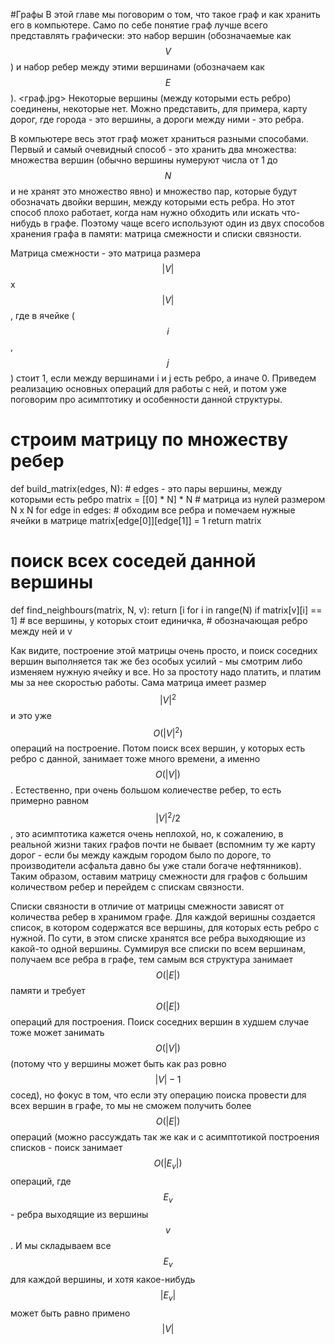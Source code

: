#Графы
В этой главе мы поговорим о том, что такое граф и как хранить его в компьютере. Само по себе понятие граф лучше всего представлять графически: это набор вершин (обозначаемые как $$V$$) и набор ребер между этими вершинами (обозначаем как $$E$$). <граф.jpg> Некоторые вершины (между которыми есть ребро) соединены, некоторые нет. Можно представить, для примера, карту дорог, где города - это вершины, а дороги между ними - это ребра. 

В компьютере весь этот граф может храниться разными способами. Первый и самый очевидный способ - это хранить два множества: множества вершин (обычно вершины нумеруют числа от 1 до $$N$$ и не хранят это множество явно) и множество пар, которые будут обозначать двойки вершин, между которыми есть ребра. Но этот способ плохо работает, когда нам нужно обходить или искать что-нибудь в графе. Поэтому чаще всего используют один из двух способов хранения графа в памяти: матрица смежности и списки связности. 

Матрица смежности - это матрица размера $$|V|$$ x $$|V|$$, где в ячейке ($$i$$, $$j$$) стоит 1, если между вершинами i и j есть ребро, а иначе 0. Приведем реализацию основных операций для работы с ней, и потом уже поговорим про асимптотику и особенности данной структуры. 

# строим матрицу по множеству ребер
def build_matrix(edges, N): # edges - это пары вершины, между которыми есть ребро
    matrix = [[0] * N] * N  # матрица из нулей размером N x N
    for edge in edges:      # обходим все ребра и помечаем нужные ячейки в матрице
        matrix[edge[0]][edge[1]] = 1
    return matrix
    
# поиск всех соседей данной вершины
def find_neighbours(matrix, N, v): 
    return [i for i in range(N) if matrix[v][i] == 1] 
    # все вершины, у которых стоит единичка, 
    # обозначающая ребро между ней и v

Как видите, построение этой матрицы очень просто, и поиск соседних вершин выполняется так же без особых усилий - мы смотрим либо изменяем нужную ячейку и все. Но за простоту надо платить, и платим мы за нее скоростью работы. Сама матрица имеет размер $$|V|^2$$ и это уже $$O(|V|^2)$$ операций на построение. Потом поиск всех вершин, у которых есть ребро с данной, занимает тоже много времени, а именно $$O(|V|)$$. Естественно, при очень большом колиечестве ребер, то есть примерно равном $$|V|^2 / 2$$, это асимптотика кажется очень неплохой, но, к сожалению, в реальной жизни таких графов почти не бывает (вспомним ту же карту дорог - если бы между каждым городом было по дороге, то производители асфальта давно бы уже стали богаче нефтянников). Таким образом, оставим матрицу смежности для графов с большим количеством ребер и перейдем с спискам связности. 

Списки связности в отличие от матрицы смежности зависят от количества ребер в хранимом графе. Для каждой веришны создается список, в котором содержатся все вершины, для которых есть ребро с нужной. По сути, в этом списке хранятся все ребра выходяющие из какой-то одной вершины. Суммируя все списки по всем вершинам, получаем все ребра в графе, тем самым вся структура занимает $$O(|E|)$$ памяти и требует $$O(|E|)$$ операций для построения. Поиск соседних вершин в худшем случае тоже может занимать $$O(|V|)$$ (потому что у вершины может быть как раз ровно $$|V| - 1$$ сосед), но фокус в том, что если эту операцию поиска провести для всех вершин в графе, то мы не сможем получить более $$O(|E|)$$ операций (можно рассуждать так же как и с асимптотикой построения списков - поиск занимает $$O(|E_v|)$$ операций, где $$E_v$$ - ребра выходящие из вершины $$v$$. И мы складываем все $$Е_v$$ для каждой вершины, и хотя какое-нибудь $$|E_v|$$ может быть равно примено $$|V|$$
